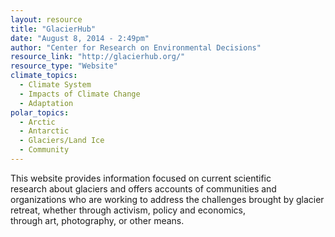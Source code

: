 ```yaml
---
layout: resource
title: "GlacierHub"
date: "August 8, 2014 - 2:49pm"
author: "Center for Research on Environmental Decisions"
resource_link: "http://glacierhub.org/"
resource_type: "Website"
climate_topics:
  - Climate System
  - Impacts of Climate Change
  - Adaptation
polar_topics:
  - Arctic
  - Antarctic
  - Glaciers/Land Ice
  - Community
---
```


This website provides information focused on current scientific research about glaciers and offers accounts of communities and organizations who are working to address the challenges brought by glacier retreat, whether through activism, policy and economics, through art, photography, or other means.